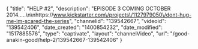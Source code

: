 {
    "title": "HELP #2",
    "description": "EPISODE 3 COMING OCTOBER 2014.....\n\nhttps:\/\/www.kickstarter.com\/projects\/1127979050\/dont-hug-me-im-scared-the-series",
    "channelid": "139542667",
    "videoid": "139542406",
    "date_created": "1400854232",
    "date_modified": "1517885576",
    "type": "captivate",
    "layout": "channelVideo",
    "url": "\/good-anakin-good\/help-2\/139542667-139542406"
}